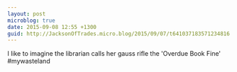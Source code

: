 ```yaml
---
layout: post
microblog: true
date: 2015-09-08 12:55 +1300
guid: http://JacksonOfTrades.micro.blog/2015/09/07/t641037183571234816.html
---
```

I like to imagine the librarian calls her gauss rifle the 'Overdue Book Fine' #mywasteland
